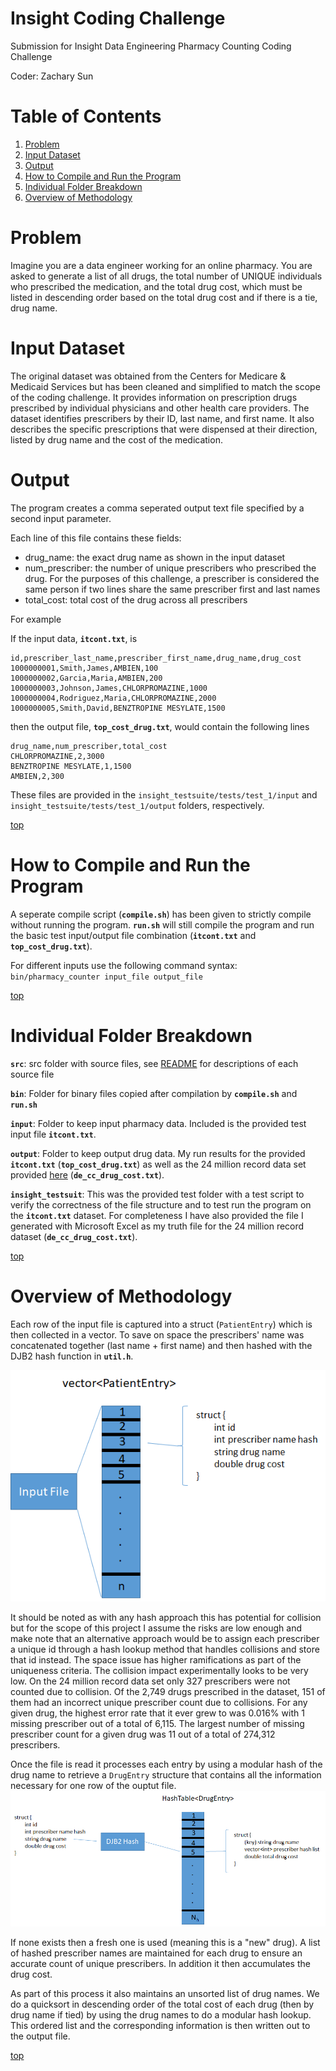 # Insight Coding Challenge
Submission for Insight Data Engineering Pharmacy Counting Coding Challenge

Coder: Zachary Sun

# Table of Contents
1. [Problem](README.md#problem)
2. [Input Dataset](README.md#input-dataset)
3. [Output](README.md#output)
4. [How to Compile and Run the Program](README.md#how-to-compile-and-run-the-program)
5. [Individual Folder Breakdown](README.md#individual-folder-breakdown)
6. [Overview of Methodology](README.md#overview-of-methodology)


# Problem

Imagine you are a data engineer working for an online pharmacy. You are asked to generate a list of all drugs, the total number of UNIQUE individuals who prescribed the medication, and the total drug cost, which must be listed in descending order based on the total drug cost and if there is a tie, drug name. 

# Input Dataset

The original dataset was obtained from the Centers for Medicare & Medicaid Services but has been cleaned and simplified to match the scope of the coding challenge. It provides information on prescription drugs prescribed by individual physicians and other health care providers. The dataset identifies prescribers by their ID, last name, and first name.  It also describes the specific prescriptions that were dispensed at their direction, listed by drug name and the cost of the medication. 

# Output 

The program creates a comma seperated output text file specified by a second input parameter.

Each line of this file contains these fields:
* drug_name: the exact drug name as shown in the input dataset
* num_prescriber: the number of unique prescribers who prescribed the drug. For the purposes of this challenge, a prescriber is considered the same person if two lines share the same prescriber first and last names
* total_cost: total cost of the drug across all prescribers

For example

If the input data, **`itcont.txt`**, is
```
id,prescriber_last_name,prescriber_first_name,drug_name,drug_cost
1000000001,Smith,James,AMBIEN,100
1000000002,Garcia,Maria,AMBIEN,200
1000000003,Johnson,James,CHLORPROMAZINE,1000
1000000004,Rodriguez,Maria,CHLORPROMAZINE,2000
1000000005,Smith,David,BENZTROPINE MESYLATE,1500
```

then the output file, **`top_cost_drug.txt`**, would contain the following lines
```
drug_name,num_prescriber,total_cost
CHLORPROMAZINE,2,3000
BENZTROPINE MESYLATE,1,1500
AMBIEN,2,300
```

These files are provided in the `insight_testsuite/tests/test_1/input` and `insight_testsuite/tests/test_1/output` folders, respectively.

[top](README.md#insight-coding-challenge)


# How to Compile and Run the Program

A seperate compile script (**`compile.sh`**) has been given to strictly compile without running the program. **`run.sh`** will still compile the program and run the basic test input/output file combination (**`itcont.txt`** and **`top_cost_drug.txt`**).

For different inputs use the following command syntax:
`bin/pharmacy_counter input_file output_file`

[top](README.md#insight-coding-challenge)


# Individual Folder Breakdown
**`src`**: src folder with source files, see [README](src/README.md) for descriptions of each source file

**`bin`**: Folder for binary files copied after compilation by **`compile.sh`** and **`run.sh`**

**`input`**: Folder to keep input pharmacy data. Included is the provided test input file **`itcont.txt`**.

**`output`**: Folder to keep output drug data. My run results for the provided **`itcont.txt`** (**`top_cost_drug.txt`**) as well as the 24 million record data set provided <a href="https://drive.google.com/file/d/1fxtTLR_Z5fTO-Y91BnKOQd6J0VC9gPO3/view?usp=sharing">here</a> (**`de_cc_drug_cost.txt`**).

**`insight_testsuit`**: This was the provided test folder with a test script to verify the correctness of the file structure and to test run the program on the **`itcont.txt`** dataset. For completeness I have also provided the file I generated with Microsoft Excel as my truth file for the 24 million record dataset (**`de_cc_drug_cost.txt`**).

[top](README.md#insight-coding-challenge)


# Overview of Methodology
Each row of the input file is captured into a struct (`PatientEntry`) which is then collected in a vector. To save on space the prescribers' name was concatenated together (last name + first name) and then hashed with the DJB2 hash function in **`util.h`**.

![Reading Input File](images/fileread.png)

It should be noted as with any hash approach this has potential for collision but for the scope of this project I assume the risks are low enough and make note that an alternative approach would be to assign each prescriber a unique id through a hash lookup method that handles collisions and store that id instead. The space issue has higher ramifications as part of the uniqueness criteria. The collision impact experimentally looks to be very low. On the 24 million record data set only 327 prescribers were not counted due to collision. Of the 2,749 drugs prescribed in the dataset, 151 of them had an incorrect unique prescriber count due to collisions. For any given drug, the highest error rate that it ever grew to was 0.016% with 1 missing prescriber out of a total of 6,115. The largest number of missing prescriber count for a given drug was 11 out of a total of 274,312 prescribers.

Once the file is read it processes each entry by using a modular hash of the drug name to retrieve a `DrugEntry` structure that contains all the information necessary for one row of the ouptut file.
![Drug Entry Lookup](images/drug_entry_lookup.png)

If none exists then a fresh one is used (meaning this is a "new" drug). A list of hashed prescriber names are maintained for each drug to ensure an accurate count of unique prescribers. In addition it then accumulates the drug cost.

As part of this process it also maintains an unsorted list of drug names. We do a quicksort in descending order of the total cost of each drug (then by drug name if tied) by using the drug names to do a modular hash lookup. This ordered list and the corresponding information is then written out to the output file.

[top](README.md#insight-coding-challenge)
